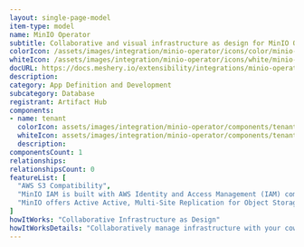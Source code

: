 ```yaml
---
layout: single-page-model
item-type: model
name: MinIO Operator
subtitle: Collaborative and visual infrastructure as design for MinIO Operator
colorIcon: /assets/images/integration/minio-operator/icons/color/minio-operator-color.svg
whiteIcon: /assets/images/integration/minio-operator/icons/white/minio-operator-white.svg
docURL: https://docs.meshery.io/extensibility/integrations/minio-operator
description: 
category: App Definition and Development
subcategory: Database
registrant: Artifact Hub
components: 
- name: tenant
  colorIcon: assets/images/integration/minio-operator/components/tenant/icons/color/tenant-color.svg
  whiteIcon: assets/images/integration/minio-operator/components/tenant/icons/white/tenant-white.svg
  description: 
componentsCount: 1
relationships: 
relationshipsCount: 0
featureList: [
  "AWS S3 Compatibility",
  "MinIO IAM is built with AWS Identity and Access Management (IAM) compatibility at its core and presents that framework to applications and users no matter the environment.",
  "MinIO offers Active Active, Multi-Site Replication for Object Storage is a key requirement for mission-critical production environments."
]
howItWorks: "Collaborative Infrastructure as Design"
howItWorksDetails: "Collaboratively manage infrastructure with your coworkers synchronously sharing the same designs."
---
```

